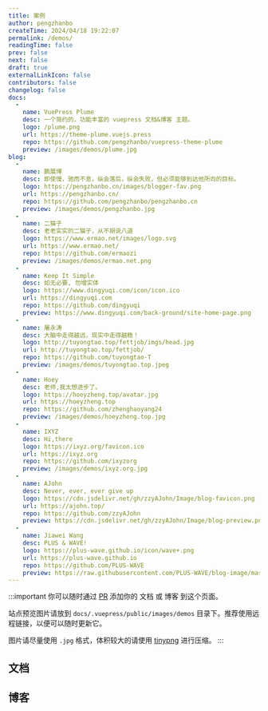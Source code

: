```yaml
---
title: 案例
author: pengzhanbo
createTime: 2024/04/18 19:22:07
permalink: /demos/
readingTime: false
prev: false
next: false
draft: true
externalLinkIcon: false
contributors: false
changelog: false
docs:
  -
    name: VuePress Plume
    desc: 一个简约的，功能丰富的 vuepress 文档&博客 主题。
    logo: /plume.png
    url: https://theme-plume.vuejs.press
    repo: https://github.com/pengzhanbo/vuepress-theme-plume
    preview: /images/demos/plume.jpg
blog:
  -
    name: 鹏展博
    desc: 即使慢，驰而不息，纵会落后，纵会失败，但必须能够到达他所向的目标。
    logo: https://pengzhanbo.cn/images/blogger-fav.png
    url: https://pengzhanbo.cn/
    repo: https://github.com/pengzhanbo/pengzhanbo.cn
    preview: /images/demos/pengzhanbo.jpg
  -
    name: 二猫子
    desc: 老老实实的二猫子，从不胡说八道
    logo: https://www.ermao.net/images/logo.svg
    url: https://www.ermao.net/
    repo: https://github.com/ermaozi
    preview: /images/demos/ermao.net.png
  -
    name: Keep It Simple
    desc: 如无必要, 勿增实体
    logo: https://www.dingyuqi.com/icon/icon.ico
    url: https://dingyuqi.com
    repo: https://github.com/dingyuqi
    preview: https://www.dingyuqi.com/back-ground/site-home-page.png
  -
    name: 屠永涛
    desc: 大脑中走得越远，现实中走得越稳！
    logo: http://tuyongtao.top/fettjob/imgs/head.jpg
    url: http://tuyongtao.top/fettjob/
    repo: https://github.com/tuyongtao-T
    preview: /images/demos/tuyongtao.top.jpeg
  -
    name: Hoey
    desc: 老师,我太想进步了。
    logo: https://hoeyzheng.top/avatar.jpg
    url: https://hoeyzheng.top
    repo: https://github.com/zhenghaoyang24
    preview: /images/demos/hoeyzheng.top.jpg
  -
    name: IXYZ
    desc: Hi,there
    logo: https://ixyz.org/favicon.ico
    url: https://ixyz.org
    repo: https://github.com/ixyzorg
    preview: /images/demos/ixyz.org.jpg
  -
    name: AJohn
    desc: Never, ever, ever give up
    logo: https://cdn.jsdelivr.net/gh/zzyAJohn/Image/blog-favicon.png
    url: https://ajohn.top/
    repo: https://github.com/zzyAJohn
    preview: https://cdn.jsdelivr.net/gh/zzyAJohn/Image/blog-preview.png
  -
    name: Jiawei Wang
    desc: PLUS & WAVE!
    logo: https://plus-wave.github.io/icon/wave+.png
    url: https://plus-wave.github.io
    repo: https://github.com/PLUS-WAVE
    preview: https://raw.githubusercontent.com/PLUS-WAVE/blog-image/master/img/blog/2024-11-24/plus-wave.github.io.jpg
---
```


:::important
你可以随时通过 [PR](https://github.com/pengzhanbo/vuepress-theme-plume/edit/main/docs/demos.md) 添加你的 文档 或 博客 到这个页面。

站点预览图片请放到 `docs/.vuepress/public/images/demos` 目录下。推荐使用远程链接，以便可以随时更新它。

图片请尽量使用 `.jpg` 格式，体积较大的请使用 [tinypng](https://tinypng.com/) 进行压缩。
:::

## 文档

<Demos :list="$frontmatter.docs" />

## 博客

<Demos :list="$frontmatter.blog" />
